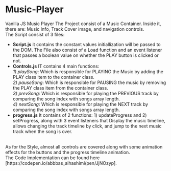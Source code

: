 # Music-Player
Vanilla JS Music Player
The Project consist of a Music Container. Inside it, there are: Music Info, Track Cover image, and navigation controls.<br> The Script consist of 3 files:<br>
<ul>
  <li><b>Script.js</b> it contains the constant values initiallization will be passed to the DOM. The File also consist of a Load function and an event listener that passes a boolean value on whether the PLAY button is clicked or not.</li>
  <li><b>Controls.js</b> IT contains 4 main functions:<br>
    <i> 1) playSong</i>: Which is responsible for PLAYING the Music by adding the PLAY class item to the container class.<br>
    <i> 2) pauseSong</i>: Which is responsible for PAUSING the music by removing the PLAY class item from the container class.<br>
    <i> 3) prevSong</i>: Which is responsible for playing the PREVIOUS track by comparing the song index with songs array length.<br>
    <i> 4) nextSong</i>: Which is responsible for playing the NEXT track by comparing the song index with songs array length.<br>
      </li>
  <li><b>progress.js</b> It contains of 2 functions: 1) updateProgress and 2) setProgress, along with 3 event listeners that Display the music timeline, allows changing the track timeline by click, and jump to the next music track when the song is over.  </li>
</ul><br>
As for the Style, almost all controls are covered along with some animation effects for the buttons and the progress timeline animation.
<br>
The Code Implementation can be found here [https://codepen.io/abbbas_alhashimi/pen/JjNOzyp].
